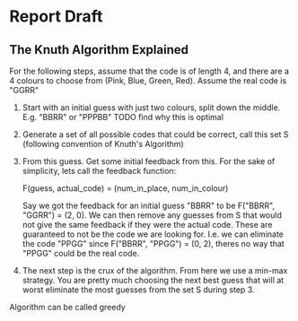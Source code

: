 # Report Draft

## The Knuth Algorithm Explained

For the following steps, assume that the code is of length 4, and there are a 4 
colours to choose from (Pink, Blue, Green, Red). Assume the real code is "GGRR"
1. Start with an initial guess with just two colours, split down the middle. E.g. "BBRR" or "PPPBB"
TODO find why this is optimal
2. Generate a set of all possible codes that could be correct, call this set S 
   (following convention of Knuth's Algorithm)
3. From this guess. Get some initial feedback from this. For the sake of simplicity, 
   lets call the feedback function:

    F(guess, actual_code) = (num_in_place, num_in_colour)
    
   Say we got the feedback for an initial guess "BBRR" to be F("BBRR", "GGRR") = (2, 0).
   We 
   can then remove any guesses from S that would not give the same feedback if they 
   were the actual code. These are guaranteed to not be the code we are looking for. I.e. we can eliminate the 
   code "PPGG" since F("BBRR", "PPGG") = (0, 2), theres no way that "PPGG" could be 
   the real code. 
4. The next step is the crux of the algorithm. From here we use a min-max strategy. 
   You are pretty much choosing the next best guess that will at worst eliminate the 
   most 
   guesses from the set S during step 3. 

Algorithm can be called greedy

